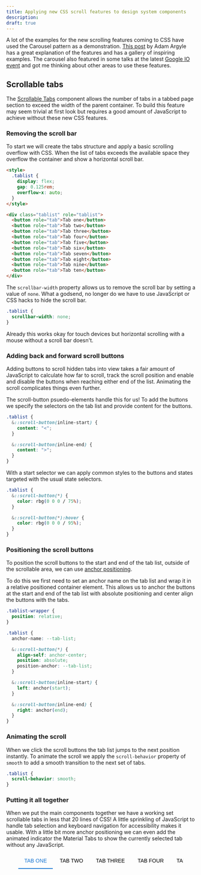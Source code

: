 ```yaml
---
title: Applying new CSS scroll features to design system components
description:
draft: true
---
```


A lot of the examples for the new scrolling features coming to CSS have used the
Carousel pattern as a demonstration. [This post][carousel-article] by Adam
Argyle has a great explanation of the features and has a gallery of inspiring
examples. The carousel also featured in some talks at the latest [Google IO
event][google-io] and got me thinking about other areas to use these features.

## Scrollable tabs

The [Scrollable Tabs][scrollable-tabs] component allows the number of tabs in a
tabbed page section to exceed the width of the parent container. To build this
feature may seem trivial at first look but requires a good amount of JavaScript
to achieve without these new CSS features.

### Removing the scroll bar

To start we will create the tabs structure and apply a basic scrolling overflow
with CSS. When the list of tabs exceeds the available space they overflow the
container and show a horizontal scroll bar.

```html
<style>
  .tablist {
    display: flex;
    gap: 0.125rem;
    overflow-x: auto;
  }
</style>

<div class="tablist" role="tablist">
  <button role="tab">Tab one</button>
  <button role="tab">Tab two</button>
  <button role="tab">Tab three</button>
  <button role="tab">Tab four</button>
  <button role="tab">Tab five</button>
  <button role="tab">Tab six</button>
  <button role="tab">Tab seven</button>
  <button role="tab">Tab eight</button>
  <button role="tab">Tab nine</button>
  <button role="tab">Tab ten</button>
</div>
```

The `scrollbar-width` property allows us to remove the scroll bar by setting a
value of `none`. What a godsend, no longer do we have to use JavaScript or CSS
hacks to hide the scroll bar.

```css
.tablist {
  scrollbar-width: none;
}
```

Already this works okay for touch devices but horizontal scrolling with a mouse
without a scroll bar doesn't.

### Adding back and forward scroll buttons

Adding buttons to scroll hidden tabs into view takes a fair amount of JavaScript
to calculate how far to scroll, track the scroll position and enable and disable
the buttons when reaching either end of the list. Animating the scroll
complicates things even further.

The scroll-button psuedo-elements handle this for us! To add the buttons we
specify the selectors on the tab list and provide content for the buttons.

```css
.tablist {
  &::scroll-button(inline-start) {
    content: "<";
  }

  &::scroll-button(inline-end) {
    content: ">";
  }
}
```

With a start selector we can apply common styles to the buttons and states
targeted with the usual state selectors.

```css
.tablist {
  &::scroll-button(*) {
    color: rbg(0 0 0 / 75%);
  }

  &::scroll-button(*):hover {
    color: rbg(0 0 0 / 95%);
  }
}
```

### Positioning the scroll buttons

To position the scroll buttons to the start and end of the tab list, outside of
the scrollable area, we can use [anchor positioning][anchor-positioning].

To do this we first need to set an anchor name on the tab list and wrap it in a
relative positioned container element. This allows us to anchor the buttons at
the start and end of the tab list with absolute positioning and center align the
buttons with the tabs.

```css
.tablist-wrapper {
  position: relative;
}

.tablist {
  anchor-name: --tab-list;

  &::scroll-button(*) {
    align-self: anchor-center;
    position: absolute;
    position-anchor: --tab-list;
  }

  &::scroll-button(inline-start) {
    left: anchor(start);
  }

  &::scroll-button(inline-end) {
    right: anchor(end);
  }
}
```

### Animating the scroll

When we click the scroll buttons the tab list jumps to the next position
instantly. To animate the scroll we apply the `scroll-behavior` property of
`smooth` to add a smooth transition to the next set of tabs.

```css
.tablist {
  scroll-behavior: smooth;
}
```

### Putting it all together

When we put the main components together we have a working set scrollable tabs
in less that 20 lines of CSS! A little sprinkling of JavaScript to handle tab
selection and keyboard navigation for accessibility makes it usable. With a
little bit more anchor positioning we can even add the animated indicator the
Material Tabs to show the currently selected tab without any JavaScript.

<style>
.tablist-wrapper {
  margin: 0 auto 3rem;
  max-width: 600px;
  overflow: hidden;
  padding: 0 2rem;
  position: relative;
}

.tablist {
  anchor-name: --tab-list;
  background: var(--color-bg-secondary);
  display: flex;
  gap: 0.125rem;
  overflow-x: auto;
  scrollbar-width: none;
  scroll-behavior: smooth;

  &::scroll-button(*) {
    align-self: anchor-center;
    background: var(--color-bg-secondary);
    border: none;
    border-bottom: 2px solid var(--color-bg-secondary);
    font-size: 1rem;
    line-height: 1;
    padding: 0.75rem 0.5rem;
    position: absolute;
    position-anchor: --tab-list;
    width: 2rem;
    z-index: 2;
  }

  &::scroll-button(inline-start) {
    content: "<" / "Previous";
    left: calc(anchor(start) - 2rem);
  }

  &::scroll-button(inline-end) {
    content: ">" / "Next";
    right: calc(anchor(end) - 2rem);
  }
}

.tab {
  background: transparent;
  border: none;
  border-bottom: 2px solid transparent;
  font-size: 0.875rem;
  padding: 0.75rem 1rem;
  text-transform: uppercase;
  white-space: nowrap;

  &[aria-selected="true"] {
    color: light-dark(rgb(25, 118, 210), rgb(144, 202, 249));
    anchor-name: --selected-tab;
  }
}

.indicator {
  position: absolute;
  position-anchor: --selected-tab;
  left: anchor(start);
  right: anchor(end);
  bottom: anchor(bottom);
  height: 2px;
  background: light-dark(rgb(25, 118, 210), rgb(144, 202, 249));
  transition: left 0.3s ease-in-out, right 0.3s ease-in-out;
  z-index: 1;
}
</style>

<div class="tablist-wrapper">
  <div class="tablist" role="tablist">
    <button class="tab" role="tab" aria-selected="true" tab-index="0">Tab one</button>
    <button class="tab" role="tab" aria-selected="false" tabindex="-1">Tab two</button>
    <button class="tab" role="tab" aria-selected="false" tabindex="-1">Tab three</button>
    <button class="tab" role="tab" aria-selected="false" tabindex="-1">Tab four</button>
    <button class="tab" role="tab" aria-selected="false" tabindex="-1">Tab five</button>
    <button class="tab" role="tab" aria-selected="false" tabindex="-1">Tab six</button>
    <button class="tab" role="tab" aria-selected="false" tabindex="-1">Tab seven</button>
    <button class="tab" role="tab" aria-selected="false" tabindex="-1">Tab eight</button>
    <button class="tab" role="tab" aria-selected="false" tabindex="-1">Tab nine</button>
    <button class="tab" role="tab" aria-selected="false" tabindex="-1">Tab ten</button>
    <button class="tab" role="tab" aria-selected="false" tabindex="-1">Tab eleven</button>
    <button class="tab" role="tab" aria-selected="false" tabindex="-1">Tab twelve</button>
    <button class="tab" role="tab" aria-selected="false" tabindex="-1">Tab thirteen</button>
    <button class="tab" role="tab" aria-selected="false" tabindex="-1">Tab fourteen</button>
    <button class="tab" role="tab" aria-selected="false" tabindex="-1">Tab fifteen</button>
    <button class="tab" role="tab" aria-selected="false" tabindex="-1">Tab sixteen</button>
    <button class="tab" role="tab" aria-selected="false" tabindex="-1">Tab seventeen</button>
    <button class="tab" role="tab" aria-selected="false" tabindex="-1">Tab eighteen</button>
    <button class="tab" role="tab" aria-selected="false" tabindex="-1">Tab nineteen</button>
    <button class="tab" role="tab" aria-selected="false" tabindex="-1">Tab twenty</button>
  </div>
  <div class="indicator"></div>
</div>

<script>
document.addEventListener('DOMContentLoaded', () => {
  const tabList = document.querySelector('.tablist');
  const tabs = document.querySelectorAll('.tab');

  tabList.addEventListener('click', (e) => {
    const targetTab = e.target.closest('[role="tab"]');
    if (!targetTab) return; // Ignore clicks outside tabs

    // Activate the clicked tab
    activateTab(targetTab);
  });

  // Add keyboard navigation
  tabList.addEventListener('keydown', (e) => {
    const targetTab = e.target;
    const previousTab = targetTab.previousElementSibling;
    const nextTab = targetTab.nextElementSibling;
    const firstTab = tabs[0];
    const lastTab = tabs[tabs.length - 1];

    // Only handle key events if a tab triggered them
    if (targetTab.getAttribute('role') !== 'tab') return;

    switch (e.key) {
      case 'ArrowLeft':
        e.preventDefault();
        if (previousTab && previousTab.getAttribute('role') === 'tab') {
          activateTab(previousTab);
        } else {
          activateTab(lastTab); // Cycle to end
        }
        break;
      case 'ArrowRight':
        e.preventDefault();
        if (nextTab && nextTab.getAttribute('role') === 'tab') {
          activateTab(nextTab);
        } else {
          activateTab(firstTab); // Cycle to beginning
        }
        break;
      case 'Home':
        e.preventDefault();
        activateTab(firstTab);
        break;
      case 'End':
        e.preventDefault();
        activateTab(lastTab);
        break;
    }
  });

  function activateTab(tab) {
    // Deactivate all tabs
    tabs.forEach(t => {
      t.setAttribute('aria-selected', 'false');
      t.setAttribute('tabindex', '-1');
    });

    // Activate the current tab
    tab.setAttribute('aria-selected', 'true');
    tab.setAttribute('tabindex', '0');
    tab.focus();
  }
});
</script>

[carousel-article]: https://developer.chrome.com/blog/carousels-with-css
[google-io]: https://youtu.be/GSVe6zguiao?si=15-ZnNVwETe4gkra&t=20
[scrollable-tabs]: https://youtu.be/GSVe6zguiao?si=15-ZnNVwETe4gkra&t=20
[anchor-positioning]:
  https://developer.mozilla.org/en-US/docs/Web/CSS/CSS_anchor_positioning
